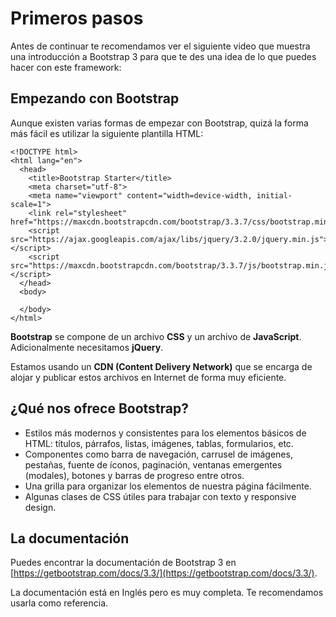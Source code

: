 # Primeros pasos

Antes de continuar te recomendamos ver el siguiente video que muestra una introducción a Bootstrap 3 para que te des una idea de lo que puedes hacer con este framework:

## Empezando con Bootstrap

Aunque existen varias formas de empezar con Bootstrap, quizá la forma más fácil es utilizar la siguiente plantilla HTML:

```markup
<!DOCTYPE html>
<html lang="en">
  <head>
    <title>Bootstrap Starter</title>
    <meta charset="utf-8">
    <meta name="viewport" content="width=device-width, initial-scale=1">
    <link rel="stylesheet" href="https://maxcdn.bootstrapcdn.com/bootstrap/3.3.7/css/bootstrap.min.css">
    <script src="https://ajax.googleapis.com/ajax/libs/jquery/3.2.0/jquery.min.js"></script>
    <script src="https://maxcdn.bootstrapcdn.com/bootstrap/3.3.7/js/bootstrap.min.js"></script>
  </head>
  <body>

  </body>
</html>
```

**Bootstrap** se compone de un archivo **CSS** y un archivo de **JavaScript**. Adicionalmente necesitamos **jQuery**.

Estamos usando un **CDN \(Content Delivery Network\)** que se encarga de alojar y publicar estos archivos en Internet de forma muy eficiente.

## ¿Qué nos ofrece Bootstrap?

* Estilos más modernos y consistentes para los elementos básicos de HTML: títulos, párrafos, listas, imágenes, tablas, formularios, etc.
* Componentes como barra de navegación, carrusel de imágenes, pestañas, fuente de íconos, paginación, ventanas emergentes \(modales\), botones y barras de progreso entre otros.
* Una grilla para organizar los elementos de nuestra página fácilmente.
* Algunas clases de CSS útiles para trabajar con texto y responsive design.

## La documentación

Puedes encontrar la documentación de Bootstrap 3 en [https://getbootstrap.com/docs/3.3/](https://getbootstrap.com/docs/3.3/).

La documentación está en Inglés pero es muy completa. Te recomendamos usarla como referencia.


